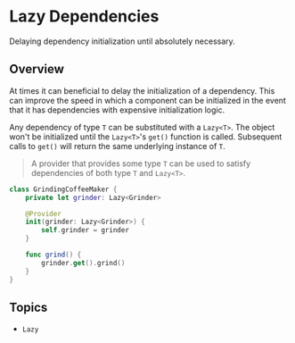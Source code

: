 #  Lazy Dependencies

Delaying dependency initialization until absolutely necessary.

## Overview

At times it can beneficial to delay the initialization of a dependency. This can improve the speed in which a component can be initialized in the event that it has dependencies with expensive initialization logic. 

Any dependency of type `T` can be substituted with a `Lazy<T>`. The object won't be initialized until the `Lazy<T>`'s `get()` function is called. Subsequent calls to `get()` will return the same underlying instance of `T`.

> A provider that provides some type `T` can be used to satisfy dependencies of both type `T` and `Lazy<T>`.

```swift
class GrindingCoffeeMaker {
    private let grinder: Lazy<Grinder>

    @Provider
    init(grinder: Lazy<Grinder>) {
        self.grinder = grinder
    }

    func grind() {
        grinder.get().grind()
    }
}
```

## Topics

- ``Lazy``
